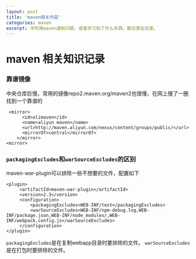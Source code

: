 ```yaml
---
layout: post
title: 'maven相关内容'
categories: maven
excerpt: 平时用maven遇到问题，或者学习到了什么东西，都记录在这里。
---
```


# maven 相关知识记录

### 靠谱镜像
中央仓库巨慢，常用的镜像repo2.maven.org/maven2也很慢，在网上搜了一圈找到一个靠谱的

```
 <mirror>
      <id>alimaven</id>
      <name>aliyun maven</name>
      <url>http://maven.aliyun.com/nexus/content/groups/public/</url>
      <mirrorOf>central</mirrorOf>
    </mirror>
<mirror>
```

### `packagingExcludes`和`warSourceExcludes`的区别

maven-war-plugin可以排除一些不想要的文件，配置如下

```
<plugin>
     <artifactId>maven-war-plugin</artifactId>
     <version>2.3</version>
     <configuration>
         <packagingExcludes>WEB-INF/test</packagingExcludes>
         <warSourceExcludes>WEB-INF/npm-debug.log,WEB-INF/package.json,WEB-INF/node_modules/,WEB-INF/webpack.config.js</warSourceExcludes>
     </configuration>
</plugin>
```

`packagingExcludes`是在复制webapp目录时要排除的文件。
`warSourceExcludes`是在打包时要排除的文件。

